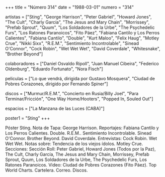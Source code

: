 +++
title = "Número 314"
date = "1988-03-01"
numero = "314"

artistas = ["Sting", "George Harrison", "Peter Gabriel", "Howard Jones", "The Cult", "Charly García", "The Jesus and Mary Chain", "Morrissey", "Prefab Sprout", "Quum", "Los Soldadores de la Urbe", "The Psychedelic Furs", "Los Ratones Paranoicos", "Fito Páez", "Fabiana Cantilo y Los Perros Calientes", "Fabiana Cantilo", "Double", "Kurt Maloo", "Felix Haug", "Motley Crue", "Nikki Sixx", "R.E.M.", "Sentimiento Incontrolable", "Sinead O'Connor", "Cock Robin", "Wet Wet Wet", "David Coverdale", "Whitesnake", "Brother Beyond"]

colaboradores = ["Daniel Osvaldo Ripoll", "Juan Manuel Cibeira", "Federico Oldenburg", "Eduardo Fortunato", "Nora Fisch"]

peliculas = ["Lo que vendrá, dirigida por Gustavo Mosquera", "Ciudad de Pobres Corazones, dirigido por Fernando Spiner"]

discos = ["Murmur/R.E.M.",  "Concierto en Rusia/Billy Joel", "Para Terminar/Fricción", "One Way Home/Hooters", "Popped In, Souled Out"]

espacios = ["La Manzana de las Luces (CABA)"]

poster1 = "Sting"
+++

Póster Sting. 
Nota de Tapa: 
George Harrison. 
Reportajes:
Fabiana Cantilo y Los Perros Calientes. Double. R.E.M.. Sentimiento Incontrolable. Sinead O'Connor. Brother Beyond. David Coverdale. 
Entrevistas:
Cock Robin. Wet Wet Wet.
Notas sobre:
Tendencia de los viejos ídolos. 
Motley Crue.
Secciones:
Sección Roll: Peter Gabriel, Howard Jones (Todos por la Paz), The Cult, Charly García, The Jesus and Mary Chain, Morrissey, Prefab Sprout, Quum, Los Soldadores de la Urbe, The Psychedelic Furs, Los Ratones Paranoicos. 
Video: Ciudad de Pobres Corazones (Fito Páez). 
Top World Charts. Cartelera. Correo. Discos.
